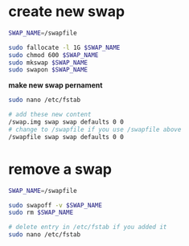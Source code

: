 # create new swap

```bash
SWAP_NAME=/swapfile

sudo fallocate -l 1G $SWAP_NAME
sudo chmod 600 $SWAP_NAME
sudo mkswap $SWAP_NAME
sudo swapon $SWAP_NAME
```

**make new swap pernament**

```bash
sudo nano /etc/fstab

# add these new content
/swap.img swap swap defaults 0 0
# change to /swapfile if you use /swapfile above
/swapfile swap swap defaults 0 0
```

# remove a swap

```bash
SWAP_NAME=/swapfile

sudo swapoff -v $SWAP_NAME
sudo rm $SWAP_NAME

# delete entry in /etc/fstab if you added it
sudo nano /etc/fstab
```